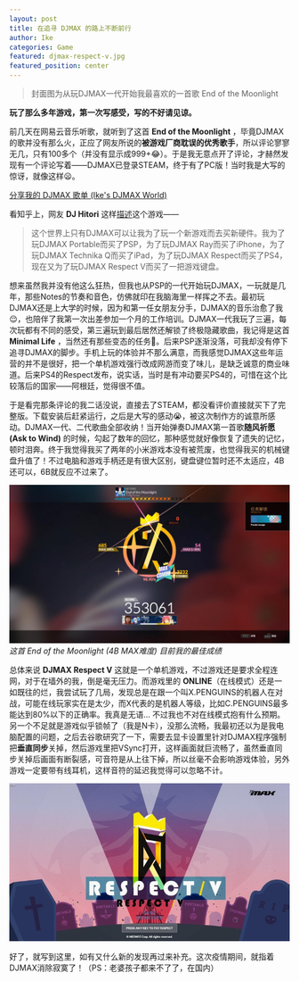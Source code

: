 ```yaml
---
layout: post
title: 在追寻 DJMAX 的路上不断前行
author: Ike
categories: Game
featured: djmax-respect-v.jpg
featured_position: center
---
```


> 封面图为从玩DJMAX一代开始我最喜欢的一首歌 End of the Moonlight

**玩了那么多年游戏，第一次写感受，写的不好请见谅。**

前几天在网易云音乐听歌，就听到了这首 **End of the Moonlight** ，毕竟DJMAX的歌并没有那么火，正应了网友所说的**被游戏厂商耽误的优秀歌手**，所以评论寥寥无几，只有100多个（并没有显示成999+😂）。于是我无意点开了评论，才赫然发现有一个评论写着——DJMAX已登录STEAM，终于有了PC版！当时我是大写的惊讶，就像这样😦。

[分享我的 DJMAX 歌单 (Ike's DJMAX World)](https://music.163.com/playlist?id=4990733313&userid=43238090)

看知乎上，网友 **DJ Hitori** 这样[描述](https://www.zhihu.com/question/361797483/answer/944316872)这个游戏——
> 这个世界上只有DJMAX可以让我为了玩一个新游戏而去买新硬件。我为了玩DJMAX Portable而买了PSP，为了玩DJMAX Ray而买了iPhone，为了玩DJMAX Technika Q而买了iPad，为了玩DJMAX Respect而买了PS4，现在又为了玩DJMAX Respect V而买了一把游戏键盘。

想来虽然我并没有他这么狂热，但我也从PSP的一代开始玩DJMAX，一玩就是几年，那些Notes的节奏和音色，仿佛就印在我脑海里一样挥之不去。最初玩DJMAX还是上大学的时候，因为和第一任女朋友分手，DJMAX的音乐治愈了我😌，也陪伴了我第一次出差参加一个月的工作培训。DJMAX一代我玩了三遍，每次玩都有不同的感受，第三遍玩到最后居然还解锁了终极隐藏歌曲，我记得是这首 **Minimal Life** ，当然还有那些变态的任务🤣。后来PSP逐渐没落，可我却没有停下追寻DJMAX的脚步。手机上玩的体验并不那么满意，而我感觉DJMAX这些年运营的并不是很好，把一个单机游戏强行改成网游而变了味儿，是缺乏诚意的商业味道。后来PS4的Respect发布，说实话，当时是有冲动要买PS4的，可惜在这个比较落后的国家——阿根廷，觉得很不值。

于是看完那条评论的我二话没说，直接去了STEAM，都没看评价直接就买下了完整版。下载安装后赶紧运行，之后是大写的感动😭，被这次制作方的诚意所感动。DJMAX一代、二代歌曲全部收纳！当开始弹奏DJMAX第一首歌**随风祈愿 (Ask to Wind)** 的时候，勾起了数年的回忆，那种感觉就好像恢复了遗失的记忆，顿时泪奔。终于我觉得我买了两年的小米游戏本没有被荒废，也觉得我买的机械键盘升值了！不过电脑和游戏手柄还是有很大区别，键盘键位暂时还不太适应，4B还可以，6B就反应不过来了。

![目前为止的最佳成绩](/assets/img/posts/2020/djmax-end-of-the-moonlight.jpg)
*这首 End of the Moonlight (4B MAX难度) 目前我的最佳成绩*

总体来说 **DJMAX Respect V** 这就是一个单机游戏，不过游戏还是要求全程连网，对于在墙外的我，倒是毫无压力。而游戏里的 **ONLINE**（在线模式）还是一如既往的烂，我尝试玩了几局，发现总是在跟一个叫X.PENGUINS的机器人在对战，可能在线玩家实在是太少，而X代表的是机器人等级，比如C.PENGUINS最多能达到80%以下的正确率。我真是无语... 不过我也不对在线模式抱有什么预期。另一个不足就是游戏似乎锁帧了（我是N卡），没那么流畅，我最初还以为是我电脑配置的问题，之后去谷歌研究了一下，需要去显卡设置里针对DJMAX程序强制把**垂直同步**关掉，然后游戏里把VSync打开，这样画面就巨流畅了，虽然垂直同步关掉后画面有断裂感，可音符是从上往下掉，所以丝毫不会影响游戏体验，另外游戏一定要带有线耳机，这样音符的延迟我觉得可以忽略不计。

![DJMAX Respect V 主界面](/assets/img/posts/2020/djmax-respect-v-mainmenu.jpg)

好了，就写到这里，如有又什么新的发现再过来补充。这次疫情期间，就指着DJMAX消除寂寞了！（PS：老婆孩子都来不了了，在国内）